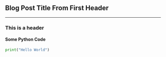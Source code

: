 ## Blog Post Title From First Header

---

### This is a header

#### Some Python Code

```python
print("Hello World")
```

